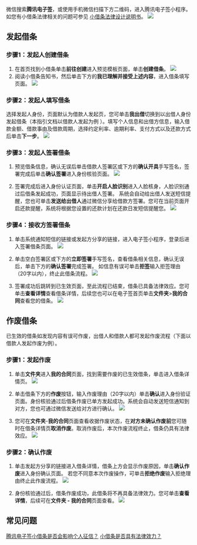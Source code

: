 微信搜索**腾讯电子签**，或使用手机微信扫描下方二维码，进入腾讯电子签小程序。如您有小借条法律相关的问题可参见 [小借条法律设计说明书](https://res.ess.myqcloud.com/docs/terms/debit-legal-design-manual.html)。
![](https://main.qcloudimg.com/raw/79bba6465162cfe6c44b20c3760e3187.png)

## 发起借条

### 步骤1：发起人创建借条

1. 在首页找到小借条单击**前往创建**进入预览模板页面，单击**创建借条**。
![](https://main.qcloudimg.com/raw/f58c330393ab3d91e56d502d3c3c4e9e.png)
2. 阅读小借条告知书，然后单击下方的**我已理解并接受上述内容**，进入借条填写页面。
![](https://main.qcloudimg.com/raw/929c0748080adba6f581ff7991f3c494.png)



### 步骤2：发起人填写借条

选择发起人身份，页面默认为借款人发起页，您可单击**我出借**切换到以出借人身份发起借条（本指引文档以借款人发起为例 ）。填写个人信息和出借方信息，输入借款金额、借款事由及借款周期，选择约定利率、逾期利率、支付方式以及还款方式后单击**下一步**。
![](https://main.qcloudimg.com/raw/8ae74444915f8bb1cb240bac33017b4b.png)

### 步骤3：发起人签署借条

1. 预览借条信息，确认无误后单击借款人签署区或下方的**确认开具**手写签名，签署完成后单击**确认签署**进入身份核验页面。
![](https://main.qcloudimg.com/raw/30a2ef195ea935b231ab0a0a8745fe0d.png)

2. 签署完成后进入身份认证页面，单击**开启人脸识别**进入人脸核身，人脸识别通过后借条发起成功，页面显示待出借人签署。
系统会自动给出借人发送短信提醒，您也可单击**发送给出借人**通过微信分享给借款方签署。您可在当前页面开启还款提醒，系统将根据您设置的还款计划在还款日发短信提醒您。
![](https://main.qcloudimg.com/raw/e7516d7e55dd40e1aec401404e6fc0b4.png)

### 步骤4：接收方签署借条

1. 单击系统通知短信的链接或发起方分享的链接，进入电子签小程序，登录后进入签署借条页面。
![](https://main.qcloudimg.com/raw/01855ecee95f59e9ca0be0f012e99c3c.png)

2. 单击空白签署区或下方的**立即签署**手写签名，查看借条相关信息，确认无误后，单击下方的**确认签署**完成签署。
如信息有误可单击**拒签**输入拒签理由（20字以内），终止此借条流程。
![](https://main.qcloudimg.com/raw/ed566524f50c5927c3bbfd048a440093.png)

3. 签署成功后跳转到已生效页面，至此流程已结束，借条已具备法律效应。您可单击**查看详情**查看借条详情，后续您也可以在电子签首页单击**文件夹**>**我的合同**查看您的借条。
![](https://main.qcloudimg.com/raw/6db134029e4cdd54ab78ba62b4f4c488.png)

## 作废借条

已生效的借条如发现内容有误可作废，出借人和借款人都可发起作废流程（下面以借款人发起作废为例）。

### 步骤1：发起作废

1. 单击**文件夹**进入**我的合同**页面，找到需要作废的已生效借条，单击进入借条详情页。
![](https://main.qcloudimg.com/raw/833fbcc15408d695bc7d228c2f348dea.png)

2. 单击借条下方的**作废**按钮，输入作废理由（20字以内）单击**确认**进入身份验证页面。身份核验通过后借条作废已单方发起成功。系统会自动发送短信通知到对方，您也可通过微信发送给对方进行确认。
![](https://main.qcloudimg.com/raw/bedc07df9308c21d02fcadfbc8f21efd.png)

3. 您可在**文件夹**-**我的合同**页面查看收据作废状态，在**对方未确认作废前**您可随时在借条详情页**取消作废**。取消作废后，本次作废流程终止，借条仍具有法律效应。
![](https://main.qcloudimg.com/raw/ae75db286a5e1e2631531f46fc03969a.png)



### 步骤2：确认作废

1. 单击发起方分享的链接进入借条详情，借条上方会显示作废原因，单击**确认作废**进入身份确认页面。
若您不同意本次作废操作，可单击**拒绝作废**输入拒绝理由终止此作废流程。
![](https://main.qcloudimg.com/raw/158a6b5933b3c0f55e4619f2cb77c7b9.png)

2. 身份核验通过后，借条作废成功，此借条将不再具备法律效力。您可单击**查看详情**，后续可在**文件夹 - 我的合同**页面查看。
![](https://main.qcloudimg.com/raw/f769e5165f1668ed325734acf8e8326e.png)

## 常见问题
[腾讯电子签小借条是否会影响个人征信？](https://cloud.tencent.com/document/product/1323/53816#Q4)
[小借条是否具有法律效力？](https://cloud.tencent.com/document/product/1323/53816#Q5)
